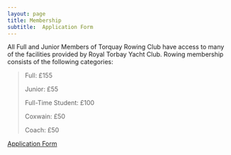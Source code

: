 ```yaml
---
layout: page
title: Membership
subtitle:  Application Form
---
```


All Full and Junior Members of Torquay Rowing Club have access to many of the facilities provided by Royal Torbay Yacht Club. Rowing membership consists of the following categories:  

> Full: £155  
>
> Junior: £55  
>
> Full-Time Student: £100  
>
> Coxwain: £50  
>
> Coach: £50  

[Application Form](files/TRC_Membership_Application_Form.pdf)
